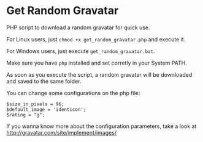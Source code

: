 # Get Random Gravatar

PHP script to download a random gravatar for quick use.

For Linux users, just `chmod +x get_random_gravatar.php` and execute it.

For Windows users, just execute `get_random_gravatar.bat`.

Make sure you have `php` installed and set corretly in your System PATH.

As soon as you execute the script, a random gravatar will be downloaded and saved to the same folder.

You can change some configurations on the php file:

    $size_in_pixels = 96;
    $default_image = 'identicon';
    $rating = "g";

If you wanna know more about the configuration parameters, take a look at <http://gravatar.com/site/implement/images/>
